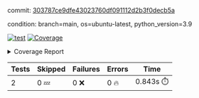 commit: [303787ce9dfe43023760df091112d2b3f0decb5a](https://github.com/rcmdnk/s3-reader/tree/303787ce9dfe43023760df091112d2b3f0decb5a)

condition: branch=main, os=ubuntu-latest, python_version=3.9

[![test](https://github.com/rcmdnk/s3-reader/actions/workflows/test.yml/badge.svg)](https://github.com/rcmdnk/s3-reader/actions/runs/13508433444)
<a href="https://github.com/rcmdnk/s3-reader/blob/303787ce9dfe43023760df091112d2b3f0decb5a/README.md"><img alt="Coverage" src="https://img.shields.io/badge/Coverage-35%25-red.svg" /></a><details><summary>Coverage Report </summary><table><tr><th>File</th><th>Stmts</th><th>Miss</th><th>Cover</th><th>Missing</th></tr><tbody><tr><td colspan="5"><b>src/s3_reader</b></td></tr><tr><td>&nbsp; &nbsp;<a href="https://github.com/rcmdnk/s3-reader/blob/303787ce9dfe43023760df091112d2b3f0decb5a/src/s3_reader/file.py">file.py</a></td><td>91</td><td>62</td><td>32%</td><td><a href="https://github.com/rcmdnk/s3-reader/blob/303787ce9dfe43023760df091112d2b3f0decb5a/src/s3_reader/file.py#L59-L62">59&ndash;62</a>, <a href="https://github.com/rcmdnk/s3-reader/blob/303787ce9dfe43023760df091112d2b3f0decb5a/src/s3_reader/file.py#L65">65</a>, <a href="https://github.com/rcmdnk/s3-reader/blob/303787ce9dfe43023760df091112d2b3f0decb5a/src/s3_reader/file.py#L68-L75">68&ndash;75</a>, <a href="https://github.com/rcmdnk/s3-reader/blob/303787ce9dfe43023760df091112d2b3f0decb5a/src/s3_reader/file.py#L78-L80">78&ndash;80</a>, <a href="https://github.com/rcmdnk/s3-reader/blob/303787ce9dfe43023760df091112d2b3f0decb5a/src/s3_reader/file.py#L84-L90">84&ndash;90</a>, <a href="https://github.com/rcmdnk/s3-reader/blob/303787ce9dfe43023760df091112d2b3f0decb5a/src/s3_reader/file.py#L94-L98">94&ndash;98</a>, <a href="https://github.com/rcmdnk/s3-reader/blob/303787ce9dfe43023760df091112d2b3f0decb5a/src/s3_reader/file.py#L103-L148">103&ndash;148</a>, <a href="https://github.com/rcmdnk/s3-reader/blob/303787ce9dfe43023760df091112d2b3f0decb5a/src/s3_reader/file.py#L151-L164">151&ndash;164</a></td></tr><tr><td><b>TOTAL</b></td><td><b>96</b></td><td><b>62</b></td><td><b>35%</b></td><td>&nbsp;</td></tr></tbody></table></details>

| Tests | Skipped | Failures | Errors | Time |
| ----- | ------- | -------- | -------- | ------------------ |
| 2 | 0 :zzz: | 0 :x: | 0 :fire: | 0.843s :stopwatch: |

